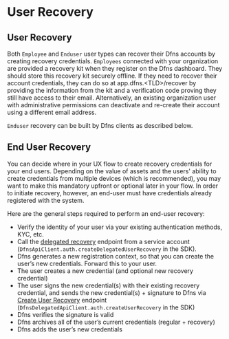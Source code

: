 # User Recovery

## User Recovery

Both `Employee` and `Enduser` user types can recover their Dfns accounts by creating recovery credentials.  `Employees` connected with your organization are provided a recovery kit when they register on the Dfns dashboard.  They should store this recovery kit securely offline.  If they need to recover their account credentials, they can do so at app.dfns.\<TLD>/recover by providing the information from the kit and a verification code proving they still have access to their email.  Alternatively, an existing organization user with administrative permissions can deactivate and re-create their account using a different email address.&#x20;

`Enduser` recovery can be built by Dfns clients as described below.&#x20;

## End User Recovery

You can decide where in your UX flow to create recovery credentials for your end users.  Depending on the value of assets and the users' ability to create credentials from multiple devices (which is recommended), you may want to make this mandatory upfront or optional later in your flow.  In order to initiate recovery, however, an end-user must have credentials already registered with the system.

Here are the general steps required to perform an end-user recovery:&#x20;

* Verify the identity of your user via your existing authentication methods, KYC, etc.&#x20;
* Call the [delegated recovery](delegatedrecovery.md) endpoint from a service account (`DfnsApiClient.auth.createDelegatedUserRecovery` in the SDK).&#x20;
* Dfns generates a new registration context, so that you can create the user’s new credentials.  Forward this to your user.&#x20;
* The user creates a new credential (and optional new recovery credential)&#x20;
* The user signs the new credential(s) with their existing recovery credential, and sends the new credential(s) + signature to Dfns via [Create User Recovery](createUserRecoveryChallenge.md) endpoint (`DfnsDelegatedApiClient.auth.createUserRecovery` in the SDK)
* Dfns verifies the signature is valid&#x20;
* Dfns archives all of the user’s current credentials (regular + recovery)
* Dfns adds the user’s new credentials
